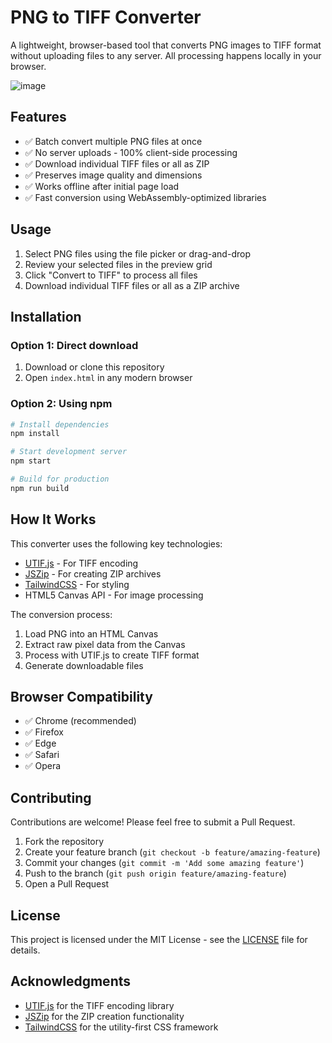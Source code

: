 # PNG to TIFF Converter

A lightweight, browser-based tool that converts PNG images to TIFF format without uploading files to any server. All processing happens locally in your browser.

![image](https://github.com/user-attachments/assets/b9cae910-0777-4126-a85f-542042566f5f)

## Features

- ✅ Batch convert multiple PNG files at once
- ✅ No server uploads - 100% client-side processing
- ✅ Download individual TIFF files or all as ZIP
- ✅ Preserves image quality and dimensions
- ✅ Works offline after initial page load
- ✅ Fast conversion using WebAssembly-optimized libraries

## Usage

1. Select PNG files using the file picker or drag-and-drop
2. Review your selected files in the preview grid
3. Click "Convert to TIFF" to process all files
4. Download individual TIFF files or all as a ZIP archive

## Installation

### Option 1: Direct download

1. Download or clone this repository
2. Open `index.html` in any modern browser

### Option 2: Using npm

```bash
# Install dependencies
npm install

# Start development server
npm start

# Build for production
npm run build
```

## How It Works

This converter uses the following key technologies:

- [UTIF.js](https://github.com/photopea/UTIF.js) - For TIFF encoding
- [JSZip](https://stuk.github.io/jszip/) - For creating ZIP archives
- [TailwindCSS](https://tailwindcss.com/) - For styling
- HTML5 Canvas API - For image processing

The conversion process:
1. Load PNG into an HTML Canvas
2. Extract raw pixel data from the Canvas
3. Process with UTIF.js to create TIFF format
4. Generate downloadable files

## Browser Compatibility

- ✅ Chrome (recommended)
- ✅ Firefox
- ✅ Edge
- ✅ Safari
- ✅ Opera

## Contributing

Contributions are welcome! Please feel free to submit a Pull Request.

1. Fork the repository
2. Create your feature branch (`git checkout -b feature/amazing-feature`)
3. Commit your changes (`git commit -m 'Add some amazing feature'`)
4. Push to the branch (`git push origin feature/amazing-feature`)
5. Open a Pull Request

## License

This project is licensed under the MIT License - see the [LICENSE](LICENSE) file for details.

## Acknowledgments

- [UTIF.js](https://github.com/photopea/UTIF.js) for the TIFF encoding library
- [JSZip](https://stuk.github.io/jszip/) for the ZIP creation functionality
- [TailwindCSS](https://tailwindcss.com/) for the utility-first CSS framework
